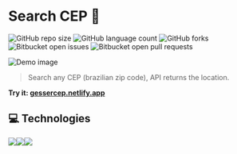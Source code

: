 # Search CEP 🔎

![GitHub repo size](https://img.shields.io/github/repo-size/matheusgesser/searchCEP?style=for-the-badge)
![GitHub language count](https://img.shields.io/github/languages/count/matheusgesser/searchCEP?style=for-the-badge)
![GitHub forks](https://img.shields.io/github/forks/matheusgesser/searchCEP?style=for-the-badge)
![Bitbucket open issues](https://img.shields.io/bitbucket/issues/matheusgesser/searchCEP?style=for-the-badge)
![Bitbucket open pull requests](https://img.shields.io/bitbucket/pr-raw/matheusgesser/searchCEP?style=for-the-badge)

<img src="https://i.imgur.com/FOB1mTO.png" alt="Demo image">

> Search any CEP (brazilian zip code), API returns the location.

**Try it: <a href="https://gessercep.netlify.app/
" target='_blank'>gessercep.netlify.app</a>**

## 💻 **Technologies**

<img src='https://img.shields.io/badge/HTML5-E34F26?style=for-the-badge&logo=html5&logoColor=white'/><img src='https://img.shields.io/badge/CSS3-1572B6?style=for-the-badge&logo=css3&logoColor=white' /><img src='https://img.shields.io/badge/JavaScript-F7DF1E?style=for-the-badge&logo=javascript&logoColor=black' />
